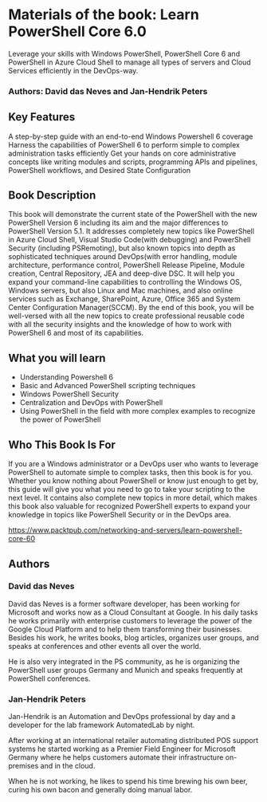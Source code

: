 # Materials of the book: Learn PowerShell Core 6.0

Leverage your skills with Windows PowerShell, PowerShell Core 6 and PowerShell in Azure Cloud Shell to manage all types of servers and Cloud Services efficiently in the DevOps-way.

### Authors: David das Neves and Jan-Hendrik Peters

## Key Features
A step-by-step guide with an end-to-end Windows Powershell 6 coverage
Harness the capabilities of PowerShell 6 to perform simple to complex administration tasks efficiently
Get your hands on core administrative concepts like writing modules and scripts, programming APIs and pipelines, PowerShell workflows, and Desired State Configuration

## Book Description
This book will demonstrate the current state of the PowerShell with the new PowerShell Version 6 including its aim and the major differences to PowerShell Version 5.1. It addresses completely new topics like PowerShell in Azure Cloud Shell, Visual Studio Code(with debugging) and PowerShell Security (including PSRemoting), but also known topics into depth as sophisticated techniques around DevOps(with error handling, module architecture, performance control, PowerShell Release Pipeline, Module creation, Central Repository, JEA and deep-dive DSC. It will help you expand your command-line capabilities to controlling the Windows OS, Windows servers, but also Linux and Mac machines, and also online services such as Exchange, SharePoint, Azure, Office 365 and System Center Configuration Manager(SCCM). By the end of this book, you will be well-versed with all the new topics to create professional reusable code with all the security insights and the knowledge of how to work with PowerShell 6 and most of its capabilities.

## What you will learn
- Understanding Powershell 6
- Basic and Advanced PowerShell scripting techniques
- Windows PowerShell Security
- Centralization and DevOps with PowerShell
- Using PowerShell in the field with more complex examples to recognize the power of PowerShell

## Who This Book Is For
If you are a Windows administrator or a DevOps user who wants to leverage PowerShell to automate simple to complex tasks, then this book is for you. Whether you know nothing about PowerShell or know just enough to get by, this guide will give you what you need to go to take your scripting to the next level. It contains also complete new topics in more detail, which makes this book also valuable for recognized PowerShell experts to expand your knowledge in topics like PowerShell Security or in the DevOps area.

https://www.packtpub.com/networking-and-servers/learn-powershell-core-60


## Authors
### David das Neves
David das Neves is a former software developer, has been working for Microsoft and works now as a Cloud Consultant at Google. In his daily tasks he works primarily with enterprise customers to leverage the power of the Google Cloud Platform and to help them transforming their businesses. Besides his work, he writes books, blog articles, organizes user groups, and speaks at conferences and other events all over the world.

He is also very integrated in the PS community, as he is organizing the PowerShell user groups Germany and Munich and speaks frequently at PowerShell conferences.

### Jan-Hendrik Peters
Jan-Hendrik is an Automation and DevOps professional by day and a developer for the lab framework AutomatedLab by night.

After working at an international retailer automating distributed POS support systems he started working as a Premier Field Engineer for Microsoft Germany where he helps customers automate their infrastructure on-premises and in the cloud.

When he is not working, he likes to spend his time brewing his own beer, curing his own bacon and generally doing manual labor.